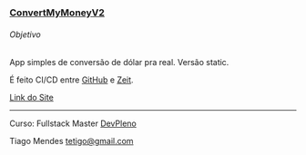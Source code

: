 ### [ConvertMyMoneyV2](https://convertmymoneyv2.tetigo.now.sh/ "Link do Site")

###### Objetivo

App simples de conversão de dólar pra real. Versão static.

É feito CI/CD entre [GitHub](https://github.com/tetigo/convertymymoney "GitHub") e [Zeit](https://convertmymoneyv2.tetigo.now.sh/ "Zeit").


[Link do Site](https://convertmymoneyv2.tetigo.now.sh/ "Link do Projeto")

------------


Curso: Fullstack Master [DevPleno](https://www.devpleno.com/ "DevPleno")

Tiago Mendes tetigo@gmail.com
